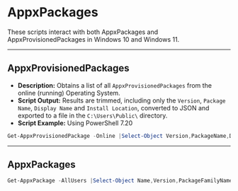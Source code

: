 # AppxPackages
These scripts interact with both AppxPackages and AppxProvisionedPackages in Windows 10 and Windows 11.

---
## AppxProvisionedPackages
- **Description:** Obtains a list of all `AppxProvisionedPackages` from the online (running) Operating System.
- **Script Output:** Results are trimmed, including only the `Version`, `Package Name`, `Display Name` and `Install Location`, converted to JSON and exported to a file in the `C:\Users\Public\` directory.
- **Script Example:** Using PowerShell 7.20

```powershell
Get-AppxProvisionedPackage -Online |Select-Object Version,PackageName,DisplayName,InstallLocation -ExcludeProperty "CIM*" |ConvertTo-Json -EnumsAsStrings |Out-File -FilePath "C:\Users\Public\SystemAppxProvisionedPackageList.json"
```
---
## AppxPackages

```powershell
Get-AppxPackage -AllUsers |Select-Object Name,Version,PackageFamilyName,PackageFullName,InstallLocation -ExcludeProperty "CIM*" |ConvertTo-Json -EnumsAsStrings |Out-File -FilePath "C:\Users\Public\SystemAppxPackageList.json"
```
